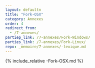 ```yaml
---
layout: defaultn
title: "Fork-OSX"
category: Annexes
order: 4
redirect_from:
  - /7-annexes/
partiep_link: /7-annexes/Fork-Windows/
parties_link: /7-annexes/Fork-Linux/
repo: _memoire/7-annexes/-lexique.md
---
```

{% include_relative -Fork-OSX.md %}
